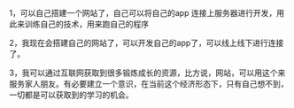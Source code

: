 1，可以自己搭建一个网站了，自己可以将自己的app 连接上服务器进行开发，用此来训练自己的技术，用来跑自己的程序      

2，我现在会搭建自己的网站了，可以开发自己的app了，可以线上线下进行连接了。  

3，我可以通过互联网获取到很多锻炼成长的资源，比方说，网站，可以用这个来服务家人朋友。有必要建立一个意识，在当前这个经济形态下，只有自己想不到，一切都是可以获取到的学习的机会。     


